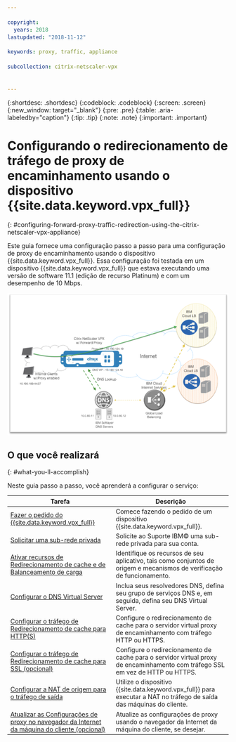 ```yaml
---

copyright:
  years: 2018
lastupdated: "2018-11-12"

keywords: proxy, traffic, appliance

subcollection: citrix-netscaler-vpx


---
```


{:shortdesc: .shortdesc}
{:codeblock: .codeblock}
{:screen: .screen}
{:new_window: target="_blank"}
{:pre: .pre}
{:table: .aria-labeledby="caption"}
{:tip: .tip}
{:note: .note}
{:important: .important}

# Configurando o redirecionamento de tráfego de proxy de encaminhamento usando o dispositivo {{site.data.keyword.vpx_full}}
{: #configuring-forward-proxy-traffic-redirection-using-the-citrix-netscaler-vpx-appliance}

Este guia fornece uma configuração passo a passo para uma configuração de proxy de encaminhamento usando o dispositivo {{site.data.keyword.vpx_full}}. Essa configuração foi testada em um dispositivo {{site.data.keyword.vpx_full}} que estava executando uma versão de software 11.1 (edição de recurso Platinum) e com um desempenho de 10 Mbps.

<img src="images/fp1.png" alt="drawing" style="width: 600px;"/>

## O que você realizará
{: #what-you-ll-accomplish}

Neste guia passo a passo, você aprenderá a configurar o serviço:

Tarefa  | Descrição
------------- | -------------
[Fazer o pedido do {{site.data.keyword.vpx_full}}](/docs/infrastructure/citrix-netscaler-vpx?topic=citrix-netscaler-vpx-order-the-citrix-netscaler-vpx-appliance) | Comece fazendo o pedido de um dispositivo {{site.data.keyword.vpx_full}}.
[Solicitar uma sub-rede privada](/docs/infrastructure/citrix-netscaler-vpx?topic=citrix-netscaler-vpx-request-a-private-subnet) | Solicite ao Suporte IBM© uma sub-rede privada para sua conta.
[Ativar recursos de Redirecionamento de cache e de Balanceamento de carga](/docs/infrastructure/citrix-netscaler-vpx?topic=citrix-netscaler-vpx-enable-cache-redirection-and-load-balancing-capabilities) | Identifique os recursos de seu aplicativo, tais como conjuntos de origem e mecanismos de verificação de funcionamento.
[Configurar o DNS Virtual Server](/docs/infrastructure/citrix-netscaler-vpx?topic=citrix-netscaler-vpx-configure-the-dns-virtual-server) | Inclua seus resolvedores DNS, defina seu grupo de serviços DNS e, em seguida, defina seu DNS Virtual Server.
[Configurar o tráfego de Redirecionamento de cache para HTTP(S)](/docs/infrastructure/citrix-netscaler-vpx?topic=citrix-netscaler-vpx-configure-cache-redirection-for-http-traffic) | Configure o redirecionamento de cache para o servidor virtual proxy de encaminhamento com tráfego HTTP ou HTTPS.
[Configurar o tráfego de Redirecionamento de cache para SSL (opcional)](/docs/infrastructure/citrix-netscaler-vpx?topic=citrix-netscaler-vpx-configure-cache-redirection-for-ssl-traffic-optional-) | Configure o redirecionamento de cache para o servidor virtual proxy de encaminhamento com tráfego SSL em vez de HTTP ou HTTPS.
[Configurar a NAT de origem para o tráfego de saída](/docs/infrastructure/citrix-netscaler-vpx?topic=citrix-netscaler-vpx-configure-source-nat-for-outbound-traffic) | Utilize o dispositivo {{site.data.keyword.vpx_full}} para executar a NAT no tráfego de saída das máquinas do cliente.
[Atualizar as Configurações de proxy no navegador da Internet da máquina do cliente (opcional)](/docs/infrastructure/citrix-netscaler-vpx?topic=citrix-netscaler-vpx-update-the-proxy-settings-on-the-client-machine-s-internet-browser-optional-) | Atualize as configurações de proxy usando o navegador da Internet da máquina do cliente, se desejar.
